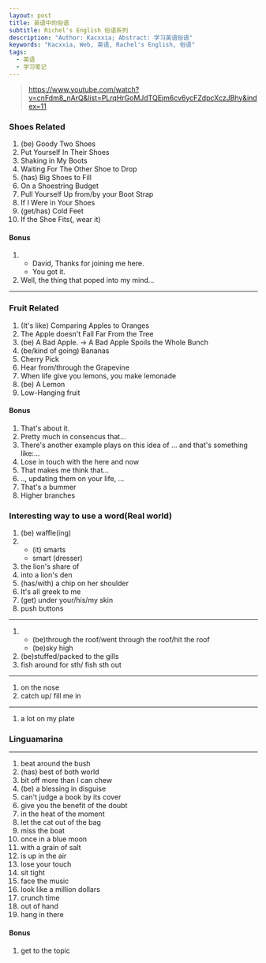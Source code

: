 ```yaml
---
layout: post
title: 英语中的俗语
subtitle: Richel's English 俗语系列
description: "Author: Kacxxia; Abstract: 学习英语俗语"
keywords: "Kacxxia, Web, 英语, Rachel's English, 俗语"
tags:
  - 英语
  - 学习笔记
---
```


> https://www.youtube.com/watch?v=cnFdm8_nArQ&list=PLrqHrGoMJdTQEjm6cv6ycFZdpcXczJBhy&index=11  


### Shoes Related
1. (be) Goody Two Shoes
2. Put Yourself In Their Shoes
3. Shaking in My Boots
4. Waiting For The Other Shoe to Drop
5. (has) Big Shoes to Fill
6. On a Shoestring Budget
7. Pull Yourself Up from/by your Boot Strap
8. If I Were in Your Shoes
9. (get/has) Cold Feet
10. If the Shoe Fits(, wear it)  

#### Bonus
1. - David, Thanks for joining me here.
   - You got it.
2. Well, the thing that poped into my mind...  

---

### Fruit Related
1. (It's like) Comparing Apples to Oranges
2. The Apple doesn't Fall Far From the Tree
3. (be) A Bad Apple. -> A Bad Apple Spoils the Whole Bunch
4. (be/kind of going) Bananas
5. Cherry Pick
6. Hear from/through the Grapevine
7. When life give you lemons, you make lemonade
8. (be) A Lemon
9. Low-Hanging fruit  


#### Bonus
1. That's about it.
2. Pretty much in consencus that...
3. There's another example plays on this idea of ... and that's something like:...
4. Lose in touch with the here and now
5. That makes me think that...
6. .., updating them on your life, ...
7. That's a bummer
8. Higher branches

### Interesting way to use a word(Real world)
1.  (be) waffle(ing)
2.  - (it) smarts
    - smart (dresser)
3. the lion's share of 
4. into a lion's den
5. (has/with) a chip on her shoulder
6. It's all greek to me
7. (get) under your/his/my skin
8. push buttons  
  
--- 

1. - (be)through the roof/went through the roof/hit the roof
   - (be)sky high
2. (be)stuffed/packed to the gills
3. fish around for sth/ fish sth out

---
1.  on the nose
2.  catch up/ fill me in

---
1. a lot on my plate

### Linguamarina
---
1. beat around the bush
2. (has) best of both world
3. bit off more than I can chew
4. (be) a blessing in disguise
5. can't judge a book by its cover
6. give you the benefit of the doubt
7. in the heat of the moment
8. let the cat out of the bag
9. miss the boat
10. once in a blue moon
11. with a grain of salt
12. is up in the air
13. lose your touch
14. sit tight
15. face the music
16. look like a million dollars
17. crunch time
18. out of hand 
19. hang in there  

#### Bonus
1. get to the topic



  